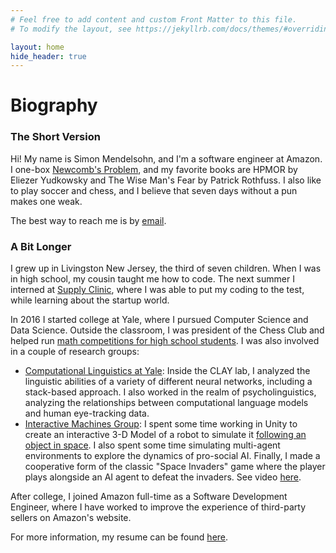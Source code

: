 ```yaml
---
# Feel free to add content and custom Front Matter to this file.
# To modify the layout, see https://jekyllrb.com/docs/themes/#overriding-theme-defaults

layout: home
hide_header: true
---
```


# **Biography**

### The Short Version

Hi!  My name is Simon Mendelsohn, and I'm a software engineer at Amazon.  I one-box [Newcomb's Problem](https://en.wikipedia.org/wiki/Newcomb%27s_paradox), and my favorite books are HPMOR by Eliezer Yudkowsky and The Wise Man's Fear by Patrick Rothfuss.  I also like to play soccer and chess, and I believe that seven days without a pun makes one weak.

The best way to reach me is by [email](mailto:simonjmendelsohn@gmail.com).

### A Bit Longer
I grew up in Livingston New Jersey, the third of seven children.  When I was in high school, my cousin taught me how to code.  The next summer I interned at [Supply Clinic](https://www.supplyclinic.com/), where I was able to put my coding to the test, while learning about the startup world.  

In 2016 I started college at Yale, where I pursued Computer Science and Data Science.  Outside the classroom, I was president of the Chess Club and helped run [math competitions for high school students](https://www.mmaths.org/).  I was also involved in a couple of research groups:

* [Computational Linguistics at Yale](http://clay.yale.edu/): Inside the CLAY
   lab, I analyzed the linguistic abilities of a variety of different neural networks, including a stack-based approach.  I also worked in the realm of psycholinguistics, analyzing the relationships between computational language models and human eye-tracking data.
* [Interactive Machines Group](https://interactive-machines.gitlab.io/): I spent some time working in Unity to create an interactive 3-D Model of a robot to simulate it [following an object in space](https://www.youtube.com/embed/5zYM-B6oEP8).  I also spent some time simulating multi-agent environments to explore the dynamics of pro-social AI.  Finally, I made a cooperative form of the classic "Space Invaders" game where the player plays alongside an AI agent to defeat the invaders.  See video [here](https://www.youtube.com/embed/DRTLb7BgCpY). 

After college, I joined Amazon full-time as a Software Development Engineer, where I have worked to improve the experience of third-party sellers on Amazon's website.

For more information, my resume can be found [here](assets/resume.pdf).


